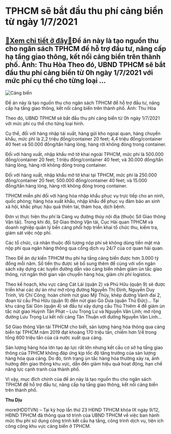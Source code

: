 TPHCM sẽ bắt đầu thu phí cảng biển từ ngày 1/7/2021
===================================================

[:gift:Xem chi tiết ở đây:gift:](https://hddtvn.com/tphcm-se-bat-dau-thu-phi-cang-bien-tu-ngay-1-7-2021/)Đề án này là tạo nguồn thu cho ngân sách TPHCM để hỗ trợ đầu tư, nâng cấp hạ tầng giao thông, kết nối cảng biển trên thành phố. Ảnh: Thu Hòa Theo đó, UBND TPHCM sẽ bắt đầu thu phí cảng biển từ 0h ngày 1/7/2021 với mức phí cụ thể cho từng loại …
----------------------------------------------------------------------------------------------------------------------------------------------------------------------------------------------------------------------------------------------------





![Cảng biển](https://hddtvn.com/wp-content/uploads/2021/01/5802_IMG-3540.jpg "Cảng biển")


Đề án này là tạo nguồn thu cho ngân sách TPHCM để hỗ trợ đầu tư, nâng cấp hạ tầng giao thông, kết nối cảng biển trên thành phố. Ảnh: Thu Hòa



Theo đó, UBND TPHCM sẽ bắt đầu thu phí cảng biển từ 0h ngày 1/7/2021 với mức phí cụ thể cho từng loại hình.


Cụ thể, đối với hàng nhập tái xuất, hàng gửi kho ngoại quan, hàng chuyển khẩu, mức phí là 2,2 triệu đồng/container 20 feet; 4,4 triệu đồng/container 40 feet và 50.000 đồng/tấn hàng lỏng, hàng rời không đóng trong container.


Đối với hàng xuất, nhập khẩu mở tờ khai ngoài TPHCM, mức phí là 500.000 đồng/container 20 feet; 1 triệu đồng/container 40 feet; và 30.000 đồng/tấn hàng lỏng, hàng rời không đóng trong container.


Đối với hàng xuất, nhập khẩu mở tờ khai tại TPHCM, mức phí là 250.000 đồng/container 20 feet; 500.000 đồng/container 40 feet; và 15.000 đồng/tấn hàng lỏng, hàng rời không đóng trong container.


TPHCM miễn phí đối với hàng hóa nhập khẩu phục vụ trực tiếp cho an ninh, quốc phòng; hàng hóa xuất khẩu, nhập khẩu để phục vụ đảm bảo an sinh xã hội, khắc phục hậu quả thiên tai, thảm họa, dịch bệnh.


Đơn vị thực hiện thu phí là Cảng vụ đường thủy nội địa (thuộc Sở Giao thông Vận tải). Trong khi đó, Sở Giao thông Vận tải, Cục Hải quan TPHCM và doanh nghiệp quản lý bến cảng phối hợp triển khai tổ chức thu, kiểm tra, giám sát việc nộp phí.


Các tổ chức, cá nhân thuộc đối tượng nộp phí sẽ không dùng tiền mặt mà nộp phí qua ngân hàng thông qua cổng dịch vụ 24/7 của cơ quan hải quan.


Theo Đề án dự kiến TPHCM thu phí hạ tầng cảng biển được hơn 3.000 tỷ đồng mỗi năm. Số tiền thu được sẽ bổ sung thêm để cùng với vốn ngân sách xây dựng các tuyến đường dẫn vào cảng biển nhằm giảm ùn tắc giao thông, rút ngắn thời gian vận chuyển hàng hóa, giảm chi phí logistics.


Theo kế hoạch, khu vực cảng Cát Lái (quận 2) và Phú Hữu (quận 9) sẽ được triển khai các dự án như mở rộng đường Nguyễn Thị Định, Nguyễn Duy Trinh, Võ Chí Công; hoàn chỉnh nút giao Mỹ Thủy, khép đường Vành đai 2, đoạn từ cầu Phú Hữu (quận 9) đến nút giao Gò Dưa (quận Thủ Đức)… Tại khu cảng Sài Gòn (quận 4) sẽ đầu tư xây dựng cầu Thủ Thiêm 4 để giảm ùn tắc nút giao Huỳnh Tấn Phát – Lưu Trọng Lư và Nguyễn Văn Linh; mở rộng đường Lưu Trọng Lư kết nối cảng Tân Thuận với đường Nguyễn Văn Linh…


Sở Giao thông Vận tải TPHCM cho biết, sản lượng hàng hóa thông qua cảng biển tại TPHCM năm 2019 đạt khoảng 170 triệu tấn, chiếm hơn 1/4 trong tổng 600 triệu tấn của cả nước xuất qua cảng.


Sản lượng hàng hóa lớn tạo áp lực rất lớn nhưng kết cấu cơ sở hạ tầng giao thông của TPHCM không đáp ứng kịp tốc độ tăng trưởng của sản lượng hàng hóa qua cảng. Do đó, tình trạng ùn tắc hàng hóa thường xảy ra, ảnh hưởng đến giao thông khu vực, dẫn đến giảm hiệu quả hoạt động, hạn chế năng lực cạnh tranh của thành phố.


Vì vậy, mục đích chính của đề án này là tạo nguồn thu cho ngân sách TPHCM để hỗ trợ đầu tư, nâng cấp hạ tầng giao thông, kết nối cảng biển trên thành phố.




**Thu Dịu**



more(HDDTVN) – Tại kỳ họp lần thứ 23 HĐND TPHCM khóa IX ngày 9/12, HĐND TPHCM đã thông qua tờ trình của UBND TPHCM về việc ban hành mức thu phí sử dụng công trình kết cấu hạ tầng, công trình dịch vụ, tiện ích công cộng khu vực cảng biển ở TPHCM.

